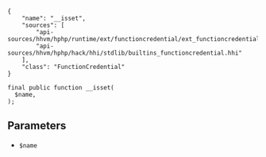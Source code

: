 ``` yamlmeta
{
    "name": "__isset",
    "sources": [
        "api-sources/hhvm/hphp/runtime/ext/functioncredential/ext_functioncredential.php",
        "api-sources/hhvm/hphp/hack/hhi/stdlib/builtins_functioncredential.hhi"
    ],
    "class": "FunctionCredential"
}
```




``` Hack
final public function __isset(
  $name,
);
```




## Parameters




+ ` $name `
<!-- HHAPIDOC -->
